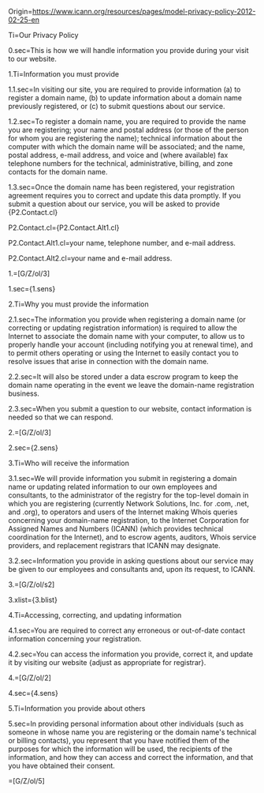 Origin=https://www.icann.org/resources/pages/model-privacy-policy-2012-02-25-en

Ti=Our Privacy Policy

0.sec=This is how we will handle information you provide during your visit to our website.

1.Ti=Information you must provide

1.1.sec=In visiting our site, you are required to provide information (a) to register a domain name, (b) to update information about a domain name previously registered, or (c) to submit questions about our service.

1.2.sec=To register a domain name, you are required to provide the name you are registering; your name and postal address (or those of the person for whom you are registering the name); technical information about the computer with which the domain name will be associated; and the name, postal address, e-mail address, and voice and (where available) fax telephone numbers for the technical, administrative, billing, and zone contacts for the domain name.

1.3.sec=Once the domain name has been registered, your registration agreement requires you to correct and update this data promptly. If you submit a question about our service, you will be asked to provide {P2.Contact.cl}

P2.Contact.cl={P2.Contact.Alt1.cl}

P2.Contact.Alt1.cl=your name, telephone number, and e-mail address.

P2.Contact.Alt2.cl=your name and e-mail address.

1.=[G/Z/ol/3]

1.sec={1.sens}

2.Ti=Why you must provide the information

2.1.sec=The information you provide when registering a domain name (or correcting or updating registration information) is required to allow the Internet to associate the domain name with your computer, to allow us to properly handle your account (including notifying you at renewal time), and to permit others operating or using the Internet to easily contact you to resolve issues that arise in connection with the domain name.

2.2.sec=It will also be stored under a data escrow program to keep the domain name operating in the event we leave the domain-name registration business.

2.3.sec=When you submit a question to our website, contact information is needed so that we can respond.

2.=[G/Z/ol/3]

2.sec={2.sens}

3.Ti=Who will receive the information

3.1.sec=We will provide information you submit in registering a domain name or updating related information to our own employees and consultants, to the administrator of the registry for the top-level domain in which you are registering (currently Network Solutions, Inc. for .com, .net, and .org), to operators and users of the Internet making Whois queries concerning your domain-name registration, to the Internet Corporation for Assigned Names and Numbers (ICANN) (which provides technical coordination for the Internet), and to escrow agents, auditors, Whois service providers, and replacement registrars that ICANN may designate.

3.2.sec=Information you provide in asking questions about our service may be given to our employees and consultants and, upon its request, to ICANN.

3.=[G/Z/ol/s2]

3.xlist={3.blist}

4.Ti=Accessing, correcting, and updating information

4.1.sec=You are required to correct any erroneous or out-of-date contact information concerning your registration.

4.2.sec=You can access the information you provide, correct it, and update it by visiting our website {adjust as appropriate for registrar}.

4.=[G/Z/ol/2]

4.sec={4.sens}

5.Ti=Information you provide about others

5.sec=In providing personal information about other individuals (such as someone in whose name you are registering or the domain name's technical or billing contacts), you represent that you have notified them of the purposes for which the information will be used, the recipients of the information, and how they can access and correct the information, and that you have obtained their consent.

=[G/Z/ol/5]
